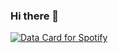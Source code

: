 ### Hi there 👋

<!--
**BrenoAlberto/BrenoAlberto** is a ✨ _special_ ✨ repository because its `README.md` (this file) appears on your GitHub profile.

Here are some ideas to get you started:

- 🔭 I’m currently working on ...
- 🌱 I’m currently learning ...
- 👯 I’m looking to collaborate on ...
- 🤔 I’m looking for help with ...
- 💬 Ask me about ...
- 📫 How to reach me: ...
- 😄 Pronouns: ...
- ⚡ Fun fact: ...
-->

<a href="https://data-card-for-spotify.herokuapp.com/card?user_id=12166475058">
  <img src="https://data-card-for-spotify.herokuapp.com/api/card?user_id=12166475058" alt="Data Card for Spotify">
</a>
